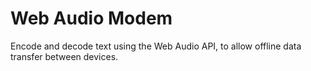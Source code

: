 # Web Audio Modem

Encode and decode text using the Web Audio API, to allow offline data transfer between devices.